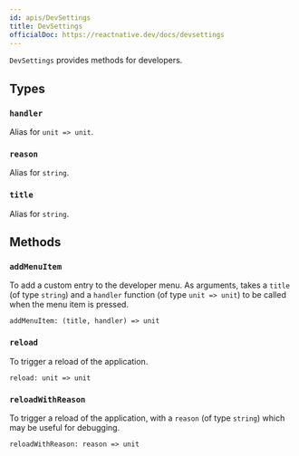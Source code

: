 ```yaml
---
id: apis/DevSettings
title: DevSettings
officialDoc: https://reactnative.dev/docs/devsettings
---
```


`DevSettings` provides methods for developers.

## Types

### `handler`

Alias for `unit => unit`.

### `reason`

Alias for `string`.

### `title`

Alias for `string`.

## Methods

### `addMenuItem`

To add a custom entry to the developer menu. As arguments, takes a `title` (of
type `string`) and a `handler` function (of type `unit => unit`) to be called
when the menu item is pressed.

```reason
addMenuItem: (title, handler) => unit
```

### `reload`

To trigger a reload of the application.

```reason
reload: unit => unit
```

### `reloadWithReason`

To trigger a reload of the application, with a `reason` (of type `string`) which
may be useful for debugging.

```reason
reloadWithReason: reason => unit
```
